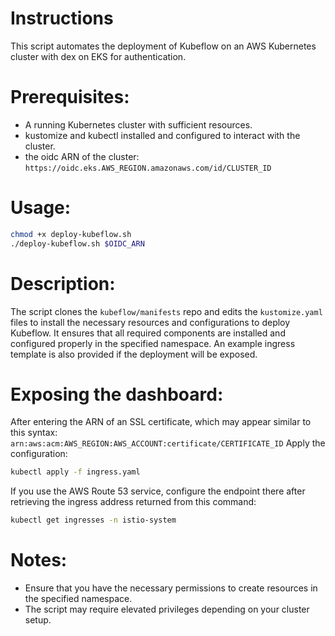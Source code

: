 # Instructions
This script automates the deployment of Kubeflow on an AWS Kubernetes cluster with dex on EKS for authentication.

# Prerequisites:
   - A running Kubernetes cluster with sufficient resources.
   - kustomize and kubectl installed and configured to interact with the cluster.
   - the oidc ARN of the cluster: `https://oidc.eks.AWS_REGION.amazonaws.com/id/CLUSTER_ID`

# Usage:
```bash
chmod +x deploy-kubeflow.sh
./deploy-kubeflow.sh $OIDC_ARN
```
# Description:
The script clones the `kubeflow/manifests` repo and edits the `kustomize.yaml` files to
install the necessary resources and configurations to deploy Kubeflow. It ensures that 
all required components are installed and configured properly in the specified namespace.
An example ingress template is also provided if the deployment will be exposed.

# Exposing the dashboard:
After entering the ARN of an SSL certificate, which may appear similar to this syntax:
`arn:aws:acm:AWS_REGION:AWS_ACCOUNT:certificate/CERTIFICATE_ID`
Apply the configuration:
```bash
kubectl apply -f ingress.yaml
```
If you use the AWS Route 53 service, configure the endpoint there after retrieving the ingress address returned from this command:
```bash
kubectl get ingresses -n istio-system
```

# Notes:
   - Ensure that you have the necessary permissions to create resources in the specified namespace.
   - The script may require elevated privileges depending on your cluster setup.